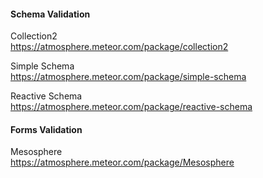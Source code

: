  

#### Schema Validation  

Collection2  
https://atmosphere.meteor.com/package/collection2

Simple Schema  
https://atmosphere.meteor.com/package/simple-schema  

Reactive Schema  
https://atmosphere.meteor.com/package/reactive-schema

#### Forms Validation  

Mesosphere  
https://atmosphere.meteor.com/package/Mesosphere


